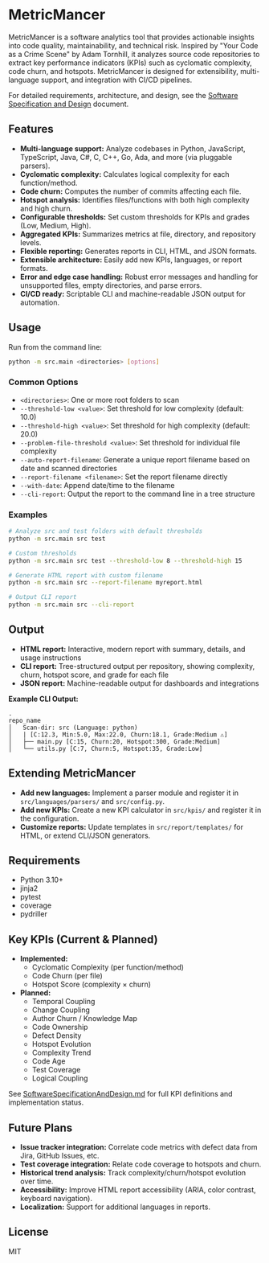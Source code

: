 
# MetricMancer

MetricMancer is a software analytics tool that provides actionable insights into code quality, maintainability, and technical risk. Inspired by "Your Code as a Crime Scene" by Adam Tornhill, it analyzes source code repositories to extract key performance indicators (KPIs) such as cyclomatic complexity, code churn, and hotspots. MetricMancer is designed for extensibility, multi-language support, and integration with CI/CD pipelines.

For detailed requirements, architecture, and design, see the [Software Specification and Design](./SoftwareSpecificationAndDesign.md) document.

## Features

- **Multi-language support:** Analyze codebases in Python, JavaScript, TypeScript, Java, C#, C, C++, Go, Ada, and more (via pluggable parsers).
- **Cyclomatic complexity:** Calculates logical complexity for each function/method.
- **Code churn:** Computes the number of commits affecting each file.
- **Hotspot analysis:** Identifies files/functions with both high complexity and high churn.
- **Configurable thresholds:** Set custom thresholds for KPIs and grades (Low, Medium, High).
- **Aggregated KPIs:** Summarizes metrics at file, directory, and repository levels.
- **Flexible reporting:** Generates reports in CLI, HTML, and JSON formats.
- **Extensible architecture:** Easily add new KPIs, languages, or report formats.
- **Error and edge case handling:** Robust error messages and handling for unsupported files, empty directories, and parse errors.
- **CI/CD ready:** Scriptable CLI and machine-readable JSON output for automation.

## Usage

Run from the command line:

```sh
python -m src.main <directories> [options]
```

### Common Options

- `<directories>`: One or more root folders to scan
- `--threshold-low <value>`: Set threshold for low complexity (default: 10.0)
- `--threshold-high <value>`: Set threshold for high complexity (default: 20.0)
- `--problem-file-threshold <value>`: Set threshold for individual file complexity
- `--auto-report-filename`: Generate a unique report filename based on date and scanned directories
- `--report-filename <filename>`: Set the report filename directly
- `--with-date`: Append date/time to the filename
- `--cli-report`: Output the report to the command line in a tree structure

### Examples

```sh
# Analyze src and test folders with default thresholds
python -m src.main src test

# Custom thresholds
python -m src.main src test --threshold-low 8 --threshold-high 15

# Generate HTML report with custom filename
python -m src.main src --report-filename myreport.html

# Output CLI report
python -m src.main src --cli-report
```

## Output

- **HTML report:** Interactive, modern report with summary, details, and usage instructions
- **CLI report:** Tree-structured output per repository, showing complexity, churn, hotspot score, and grade for each file
- **JSON report:** Machine-readable output for dashboards and integrations

**Example CLI Output:**

```text
.
repo_name
│   Scan-dir: src (Language: python)
│   | [C:12.3, Min:5.0, Max:22.0, Churn:18.1, Grade:Medium ⚠️]
│   ├── main.py [C:15, Churn:20, Hotspot:300, Grade:Medium]
│   └── utils.py [C:7, Churn:5, Hotspot:35, Grade:Low]
```

## Extending MetricMancer

- **Add new languages:** Implement a parser module and register it in `src/languages/parsers/` and `src/config.py`.
- **Add new KPIs:** Create a new KPI calculator in `src/kpis/` and register it in the configuration.
- **Customize reports:** Update templates in `src/report/templates/` for HTML, or extend CLI/JSON generators.

## Requirements

- Python 3.10+
- jinja2
- pytest
- coverage
- pydriller

## Key KPIs (Current & Planned)

- **Implemented:**
  - Cyclomatic Complexity (per function/method)
  - Code Churn (per file)
  - Hotspot Score (complexity × churn)
- **Planned:**
  - Temporal Coupling
  - Change Coupling
  - Author Churn / Knowledge Map
  - Code Ownership
  - Defect Density
  - Hotspot Evolution
  - Complexity Trend
  - Code Age
  - Test Coverage
  - Logical Coupling

See [SoftwareSpecificationAndDesign.md](./SoftwareSpecificationAndDesign.md) for full KPI definitions and implementation status.

## Future Plans

- **Issue tracker integration:** Correlate code metrics with defect data from Jira, GitHub Issues, etc.
- **Test coverage integration:** Relate code coverage to hotspots and churn.
- **Historical trend analysis:** Track complexity/churn/hotspot evolution over time.
- **Accessibility:** Improve HTML report accessibility (ARIA, color contrast, keyboard navigation).
- **Localization:** Support for additional languages in reports.

## License

MIT

